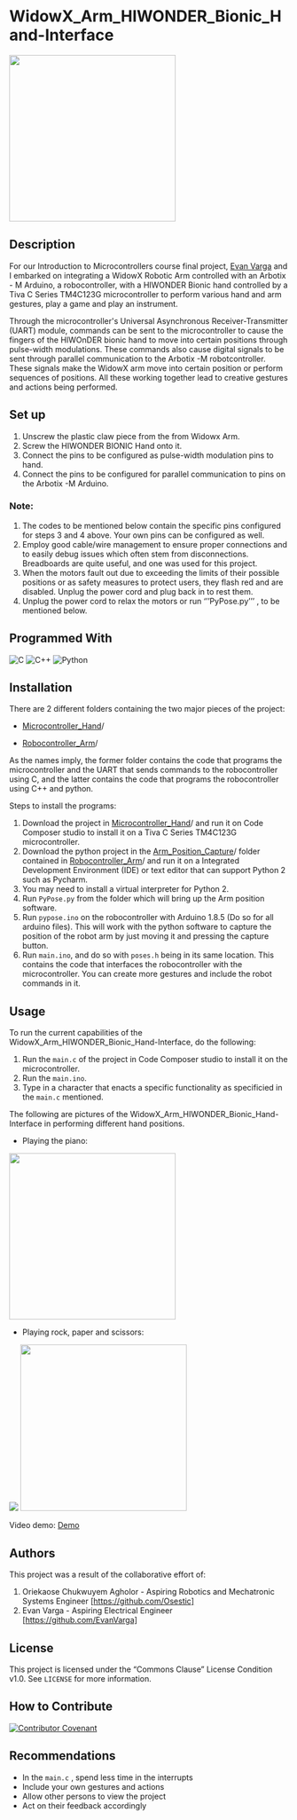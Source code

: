 # WidowX_Arm_HIWONDER_Bionic_Hand-Interface </h2>


<img src="https://github.com/Osestic/WidowX_Arm_HIWONDER_Bionic_Hand-Interface/assets/42704298/25f37eee-65a8-4e1e-a7c2-306f3ad84e96" width="300"/>

## Description
For our Introduction to Microcontrollers course final project, [Evan Varga](https://www.linkedin.com/in/evan-varga-2a21aa221/) and I embarked on integrating a WidowX Robotic Arm controlled with an Arbotix - M Arduino, a robocontroller, with a HIWONDER Bionic hand controlled by a Tiva C Series TM4C123G microcontroller to perform various hand and arm gestures, play a game and play an instrument. 

Through the microcontroller's Universal Asynchronous Receiver-Transmitter (UART) module, commands can be sent to the microcontroller to cause the fingers of the HIWOnDER bionic hand to move into certain positions through pulse-width modulations. These commands also cause digital signals to be sent through parallel communication to the Arbotix -M robotcontroller. These signals make the WidowX arm move into certain position or perform sequences of positions. All these working together lead to creative gestures and actions being performed.

## Set up
1.	Unscrew the plastic claw piece from the from Widowx Arm.
2.	Screw the HIWONDER BIONIC Hand onto it.
3.	Connect the pins to be configured as pulse-width modulation pins to hand.
4.	Connect the pins to be configured for parallel communication to pins on the Arbotix -M 
Arduino.

### Note:
1.	The codes to be mentioned below contain the specific pins configured for steps 3 and 4 above. Your own pins can be configured as well.
2.	Employ good cable/wire management to ensure proper connections and to easily debug issues which often stem from disconnections. Breadboards are quite useful, and one was used for this project.
3.	When the motors fault out due to exceeding the limits of their possible positions or as safety measures to protect users, they flash red and are disabled. Unplug the power cord and plug back in to rest them. 
4.	Unplug the power cord to relax the motors or run ‘’’PyPose.py’’’ , to be mentioned below.

## Programmed With

![C](https://img.shields.io/badge/c-%2300599C.svg?style=for-the-badge&logo=c&logoColor=white)
![C++](https://img.shields.io/badge/c++-%2300599C.svg?style=for-the-badge&logo=c%2B%2B&logoColor=white)
![Python](https://img.shields.io/badge/python-3670A0?style=for-the-badge&logo=python&logoColor=ffdd54)


## Installation
There are 2 different folders containing the two major pieces of the project:
- [Microcontroller_Hand](https://github.com/Osestic/WidowX_Arm_HIWONDER_Bionic_Hand-Interface/tree/main/Microcontroller_Hand)/

- [Robocontroller_Arm](https://github.com/Osestic/WidowX_Arm_HIWONDER_Bionic_Hand-Interface/tree/main/Robocontroller_Arm)/


As the names imply, the former folder contains the code that programs the microcontroller and the UART that sends commands to the robocontroller using C, and the latter contains the code that programs the robocontroller using C++ and python. 

Steps to install the programs:
1. Download the project in [Microcontroller_Hand](https://github.com/Osestic/WidowX_Arm_HIWONDER_Bionic_Hand-Interface/tree/main/Microcontroller_Hand)/ and run it on Code Composer studio to install it on a Tiva C Series TM4C123G microcontroller.
2. Download the python project in the [Arm_Position_Capture](https://github.com/Osestic/WidowX_Arm_HIWONDER_Bionic_Hand-Interface/tree/main/Robocontroller_Arm/Arm_Position_Capture)/ folder contained in [Robocontroller_Arm](https://github.com/Osestic/WidowX_Arm_HIWONDER_Bionic_Hand-Interface/tree/main/Robocontroller_Arm)/ and run it on a Integrated Development Environment (IDE) or text editor that can support Python 2 such as Pycharm.
3. You may need to install a virtual interpreter for Python 2.
4. Run ```PyPose.py``` from the folder which will bring up the Arm position software.
5. Run ```pypose.ino``` on the robocontroller with Arduino 1.8.5 (Do so for all arduino files). This will work with the python software to capture the position of the robot arm by just moving it and pressing the capture button.
6. Run ```main.ino```, and do so with ```poses.h``` being in its same location. This contains the code that interfaces the robocontroller with the microcontroller. You can create more gestures and include the robot commands in it.

## Usage
To run the current capabilities of the WidowX_Arm_HIWONDER_Bionic_Hand-Interface, do the following:
1. Run the ```main.c``` of the project in Code Composer studio to install it on the microcontroller.
2. Run the ```main.ino```.
3. Type in a character that enacts a specific functionality as specificied in the ```main.c``` mentioned.

The following are pictures of the  WidowX_Arm_HIWONDER_Bionic_Hand-Interface in performing different hand positions. 

- Playing the piano:
<img src="https://github.com/Osestic/WidowX_Arm_HIWONDER_Bionic_Hand-Interface/assets/42704298/cb93812d-9d59-4cbb-93cf-d6da717aa819" width="300">

- Playing rock, paper and scissors:
  
<img src="https://github.com/Osestic/WidowX_Arm_HIWONDER_Bionic_Hand-Interface/assets/42704298/20376c5a-8b07-44d5-b52b-3d32332adce1">
<img src="https://github.com/Osestic/WidowX_Arm_HIWONDER_Bionic_Hand-Interface/assets/42704298/89ec5a66-1764-478e-8740-a4f1652601f4" width="300">


Video demo:
[Demo](https://youtu.be/vg_HYsMw0Hg) 


 
## Authors
This project was a result of the collaborative effort of:
1. Oriekaose Chukwuyem Agholor - Aspiring Robotics and Mechatronic Systems Engineer [https://github.com/Osestic]
2. Evan Varga - Aspiring Electrical Engineer [https://github.com/EvanVarga]

## License
This project is licensed under the “Commons Clause” License Condition v1.0. See ```LICENSE``` for more information.


## How to Contribute
[![Contributor Covenant](https://img.shields.io/badge/Contributor%20Covenant-2.1-4baaaa.svg)](code_of_conduct.md)


## Recommendations
- In the ```main.c``` , spend less time in the interrupts
- Include your own gestures and actions
- Allow other persons to view the project
- Act on their feedback accordingly

